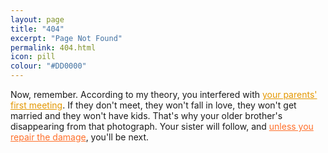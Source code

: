 ```yaml
---
layout: page
title: "404"
excerpt: "Page Not Found"
permalink: 404.html
icon: pill
colour: "#DD0000"
---
```


Now, remember. According to my theory, you interfered with [your parents' first meeting][1]. If they don't meet, they won't fall in love, they won't get married and they won't have kids. That's why your older brother's disappearing from that photograph. Your sister will follow, and [unless you repair the damage][2], you'll be next.

[1]: / "front page"
[2]: https://github.com/daviddarnes/david.darn.es/issues/new?title=Missing%20Page&body=The%20page%20(insert%20page%20name)%20has%20been%20erased!%20Weight%20has%20nothing%20to%20do%20with%20it.&labels[]=content&labels[]=bug&assignee=daviddarnes "Sounds pretty heavy."

<style scoped>
a[title="front page"] {
  color: #E49800; border-color: #E49800;
}
a[title="front page"] + a {
  color: #FF6F2A; border-color: #FF6F2A;
}
</style>
